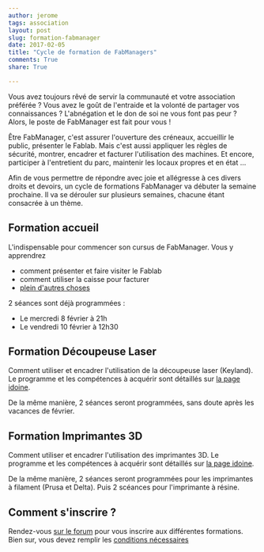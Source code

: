 ```yaml
---
author: jerome
tags: association
layout: post
slug: formation-fabmanager
date: 2017-02-05
title: "Cycle de formation de FabManagers"
comments: True
share: True

---
```


Vous avez toujours rêvé de servir la communauté et votre association préférée ? Vous avez le goût de l'entraide et la volonté de partager vos connaissances ? L'abnégation et le don de soi ne vous font pas peur ? Alors, le poste de FabManager est fait pour vous !

Être FabManager, c'est assurer l'ouverture des créneaux, accueillir le public, présenter le Fablab. Mais c'est aussi appliquer les règles de sécurité, montrer, encadrer et facturer l'utilisation des machines. Et encore, participer à l'entretient du parc, maintenir les locaux propres et en état ...

Afin de vous permettre de répondre avec joie et allégresse à ces divers droits et devoirs, un cycle de formations FabManager va débuter la semaine prochaine. Il va se dérouler sur plusieurs semaines, chacune étant consacrée à un thème.

## Formation accueil
L'indispensable pour commencer son cursus de FabManager. Vous y apprendrez

* comment présenter et faire visiter le Fablab
* comment utiliser la caisse pour facturer
* [plein d'autres choses](http://wiki.fablab-lannion.org/index.php?title=Cat%C3%A9gorie:FichesMachine)

2 séances sont déjà programmées :

* Le mercredi 8 février à 21h
* Le vendredi 10 février à 12h30

## Formation Découpeuse Laser
Comment utiliser et encadrer l'utilisation de la découpeuse laser (Keyland).
Le programme et les compétences à acquérir sont détaillés sur [la page idoine](http://wiki.fablab-lannion.org/index.php?title=Fiche_Machine_Laser).

De la même manière, 2 séances seront programmées, sans doute après les vacances de février.

## Formation Imprimantes 3D
Comment utiliser et encadrer l'utilisation des imprimantes 3D.
Le programme et les compétences à acquérir sont détaillés sur [la page idoine](http://wiki.fablab-lannion.org/index.php?title=Fiche_Machine_Imprimantes3D).

De la même manière, 2 séances seront programmées pour les imprimantes à filament (Prusa et Delta). Puis 2 scéances pour l'imprimante à résine.

## Comment s'inscrire ?
Rendez-vous [sur le forum](http://forum.fablab-lannion.org/viewtopic.php?f=2&t=548) pour vous inscrire aux différentes formations.
Bien sur, vous devez remplir les [conditions nécessaires](http://wiki.fablab-lannion.org/index.php?title=DevenirFabManager)
